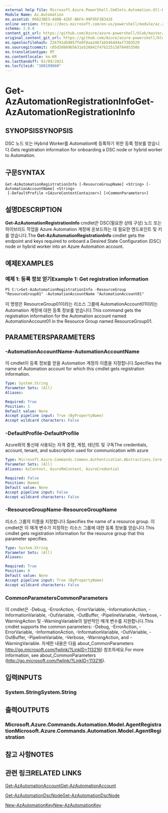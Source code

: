 ```yaml
---
external help file: Microsoft.Azure.PowerShell.Cmdlets.Automation.dll-Help.xml
Module Name: Az.Automation
ms.assetid: 09823BE3-A98B-42EF-B6F4-99F95F2B342E
online version: https://docs.microsoft.com/en-us/powershell/module/az.automation/get-azautomationregistrationinfo
schema: 2.0.0
content_git_url: https://github.com/Azure/azure-powershell/blob/master/src/Automation/Automation/help/Get-AzAutomationRegistrationInfo.md
original_content_git_url: https://github.com/Azure/azure-powershell/blob/master/src/Automation/Automation/help/Get-AzAutomationRegistrationInfo.md
ms.openlocfilehash: 226791db9057fe0f8aa246fab546dd4af7303529
ms.sourcegitcommit: c05d3d669b5631e526841f47b22513d78495350b
ms.translationtype: MT
ms.contentlocale: ko-KR
ms.lasthandoff: 02/09/2021
ms.locfileid: "100199660"
---
```

# <span data-ttu-id="08b9f-101">Get-AzAutomationRegistrationInfo</span><span class="sxs-lookup"><span data-stu-id="08b9f-101">Get-AzAutomationRegistrationInfo</span></span>

## <span data-ttu-id="08b9f-102">SYNOPSIS</span><span class="sxs-lookup"><span data-stu-id="08b9f-102">SYNOPSIS</span></span>
<span data-ttu-id="08b9f-103">DSC 노드 또는 Hybrid Worker를 Automation에 등록하기 위한 등록 정보를 얻습니다.</span><span class="sxs-lookup"><span data-stu-id="08b9f-103">Gets registration information for onboarding a DSC node or hybrid worker to Automation.</span></span>

## <span data-ttu-id="08b9f-104">구문</span><span class="sxs-lookup"><span data-stu-id="08b9f-104">SYNTAX</span></span>

```
Get-AzAutomationRegistrationInfo [-ResourceGroupName] <String> [-AutomationAccountName] <String>
 [-DefaultProfile <IAzureContextContainer>] [<CommonParameters>]
```

## <span data-ttu-id="08b9f-105">설명</span><span class="sxs-lookup"><span data-stu-id="08b9f-105">DESCRIPTION</span></span>
<span data-ttu-id="08b9f-106">**Get-AzAutomationRegistrationInfo** cmdlet은 DSC(필요한 상태 구성) 노드 또는 하이브리드 작업을 Azure Automation 계정에 온보드하는 데 필요한 엔드포인트 및 키를 얻습니다.</span><span class="sxs-lookup"><span data-stu-id="08b9f-106">The **Get-AzAutomationRegistrationInfo** cmdlet gets the endpoint and keys required to onboard a Desired State Configuration (DSC) node or hybrid worker into an Azure Automation account.</span></span>

## <span data-ttu-id="08b9f-107">예제</span><span class="sxs-lookup"><span data-stu-id="08b9f-107">EXAMPLES</span></span>

### <span data-ttu-id="08b9f-108">예제 1: 등록 정보 얻기</span><span class="sxs-lookup"><span data-stu-id="08b9f-108">Example 1: Get registration information</span></span>
```
PS C:\>Get-AzAutomationRegistrationInfo -ResourceGroup "ResourceGroup01" -AutomationAccountName "AutomationAccount01"
```

<span data-ttu-id="08b9f-109">이 명령은 ResourceGroup01이라는 리소스 그룹에 AutomationAccount01이라는 Automation 계정에 대한 등록 정보를 얻습니다.</span><span class="sxs-lookup"><span data-stu-id="08b9f-109">This command gets the registration information for the Automation account named AutomationAccount01 in the Resource Group named ResourceGroup01.</span></span>

## <span data-ttu-id="08b9f-110">PARAMETERS</span><span class="sxs-lookup"><span data-stu-id="08b9f-110">PARAMETERS</span></span>

### <span data-ttu-id="08b9f-111">-AutomationAccountName</span><span class="sxs-lookup"><span data-stu-id="08b9f-111">-AutomationAccountName</span></span>
<span data-ttu-id="08b9f-112">이 cmdlet이 등록 정보를 얻을 Automation 계정의 이름을 지정합니다.</span><span class="sxs-lookup"><span data-stu-id="08b9f-112">Specifies the name of Automation account for which this cmdlet gets registration information.</span></span>

```yaml
Type: System.String
Parameter Sets: (All)
Aliases:

Required: True
Position: 1
Default value: None
Accept pipeline input: True (ByPropertyName)
Accept wildcard characters: False
```

### <span data-ttu-id="08b9f-113">-DefaultProfile</span><span class="sxs-lookup"><span data-stu-id="08b9f-113">-DefaultProfile</span></span>
<span data-ttu-id="08b9f-114">Azure와의 통신에 사용되는 자격 증명, 계정, 테넌트 및 구독</span><span class="sxs-lookup"><span data-stu-id="08b9f-114">The credentials, account, tenant, and subscription used for communication with azure</span></span>

```yaml
Type: Microsoft.Azure.Commands.Common.Authentication.Abstractions.Core.IAzureContextContainer
Parameter Sets: (All)
Aliases: AzContext, AzureRmContext, AzureCredential

Required: False
Position: Named
Default value: None
Accept pipeline input: False
Accept wildcard characters: False
```

### <span data-ttu-id="08b9f-115">-ResourceGroupName</span><span class="sxs-lookup"><span data-stu-id="08b9f-115">-ResourceGroupName</span></span>
<span data-ttu-id="08b9f-116">리소스 그룹의 이름을 지정합니다.</span><span class="sxs-lookup"><span data-stu-id="08b9f-116">Specifies the name of a resource group.</span></span>
<span data-ttu-id="08b9f-117">이 cmdlet은 이 매개 변수가 지정하는 리소스 그룹에 대한 등록 정보를 얻습니다.</span><span class="sxs-lookup"><span data-stu-id="08b9f-117">This cmdlet gets registration information for the resource group that this parameter specifies.</span></span>

```yaml
Type: System.String
Parameter Sets: (All)
Aliases:

Required: True
Position: 0
Default value: None
Accept pipeline input: True (ByPropertyName)
Accept wildcard characters: False
```

### <span data-ttu-id="08b9f-118">CommonParameters</span><span class="sxs-lookup"><span data-stu-id="08b9f-118">CommonParameters</span></span>
<span data-ttu-id="08b9f-119">이 cmdlet은 -Debug, -ErrorAction, -ErrorVariable, -InformationAction, -InformationVariable, -OutVariable, -OutBuffer, -PipelineVariable, -Verbose, -WarningAction 및 -WarningVariable의 일반적인 매개 변수를 지원합니다.</span><span class="sxs-lookup"><span data-stu-id="08b9f-119">This cmdlet supports the common parameters: -Debug, -ErrorAction, -ErrorVariable, -InformationAction, -InformationVariable, -OutVariable, -OutBuffer, -PipelineVariable, -Verbose, -WarningAction, and -WarningVariable.</span></span> <span data-ttu-id="08b9f-120">자세한 내용은 다음 about_CommonParameters http://go.microsoft.com/fwlink/?LinkID=113216) 참조하세요.</span><span class="sxs-lookup"><span data-stu-id="08b9f-120">For more information, see about_CommonParameters (http://go.microsoft.com/fwlink/?LinkID=113216).</span></span>

## <span data-ttu-id="08b9f-121">입력</span><span class="sxs-lookup"><span data-stu-id="08b9f-121">INPUTS</span></span>

### <span data-ttu-id="08b9f-122">System.String</span><span class="sxs-lookup"><span data-stu-id="08b9f-122">System.String</span></span>

## <span data-ttu-id="08b9f-123">출력</span><span class="sxs-lookup"><span data-stu-id="08b9f-123">OUTPUTS</span></span>

### <span data-ttu-id="08b9f-124">Microsoft.Azure.Commands.Automation.Model.AgentRegistration</span><span class="sxs-lookup"><span data-stu-id="08b9f-124">Microsoft.Azure.Commands.Automation.Model.AgentRegistration</span></span>

## <span data-ttu-id="08b9f-125">참고 사항</span><span class="sxs-lookup"><span data-stu-id="08b9f-125">NOTES</span></span>

## <span data-ttu-id="08b9f-126">관련 링크</span><span class="sxs-lookup"><span data-stu-id="08b9f-126">RELATED LINKS</span></span>

[<span data-ttu-id="08b9f-127">Get-AzAutomationAccount</span><span class="sxs-lookup"><span data-stu-id="08b9f-127">Get-AzAutomationAccount</span></span>](./Get-AzAutomationAccount.md)

[<span data-ttu-id="08b9f-128">Get-AzAutomationDscNode</span><span class="sxs-lookup"><span data-stu-id="08b9f-128">Get-AzAutomationDscNode</span></span>](./Get-AzAutomationDscNode.md)

[<span data-ttu-id="08b9f-129">New-AzAutomationKey</span><span class="sxs-lookup"><span data-stu-id="08b9f-129">New-AzAutomationKey</span></span>](./New-AzAutomationKey.md)


